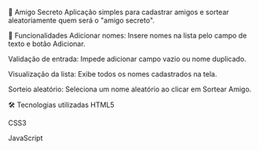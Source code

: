 🎁 Amigo Secreto
Aplicação simples para cadastrar amigos e sortear aleatoriamente quem será o "amigo secreto".

🚀 Funcionalidades
Adicionar nomes: Insere nomes na lista pelo campo de texto e botão Adicionar.

Validação de entrada: Impede adicionar campo vazio ou nome duplicado.

Visualização da lista: Exibe todos os nomes cadastrados na tela.

Sorteio aleatório: Seleciona um nome aleatório ao clicar em Sortear Amigo.

🛠️ Tecnologias utilizadas
HTML5

CSS3

JavaScript

